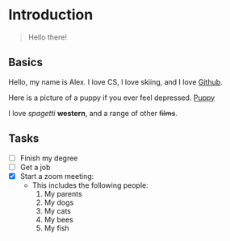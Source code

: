 # Introduction

> Hello there!

## Basics

Hello, my name is Alex. I love CS, I love skiing, and I love [Github](github.com).

Here is a picture of a puppy if you ever feel depressed. [Puppy](./puppy.jpg)

I love *spagetti* **western**, and a range of other ~~films~~.

## Tasks

- [ ] Finish my degree
- [ ] Get a job
- [x] Start a zoom meeting:
    - This includes the following people:
        1. My parents
        2. My dogs
        3. My cats
        4. My bees
        5. My fish

